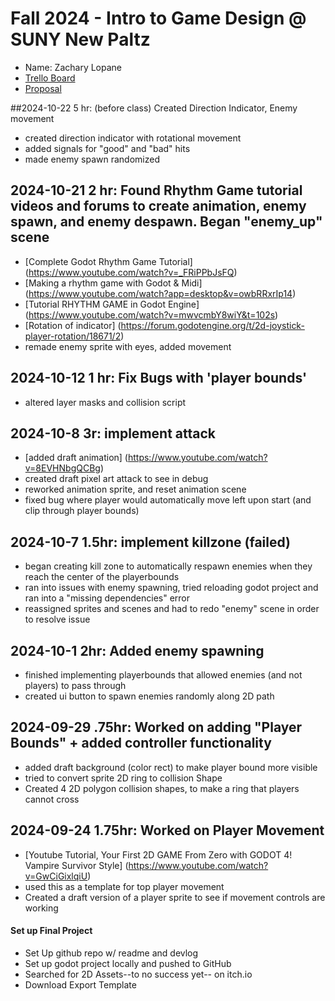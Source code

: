 # Fall 2024 - Intro to Game Design @ SUNY New Paltz
* Name: Zachary Lopane
* [Trello Board](https://trello.com/b/mR0VP2jR/final-project-todo)
* [Proposal](https://github.com/Zzazzh/FinalProjectCPS293/blob/main/Proposal.pdf)

##2024-10-22 5 hr: (before class) Created Direction Indicator, Enemy movement 
* created direction indicator with rotational movement
* added signals for "good" and "bad" hits
* made enemy spawn randomized

## 2024-10-21 2 hr: Found Rhythm Game tutorial videos and forums to create animation, enemy spawn, and enemy despawn. Began "enemy_up" scene
* [Complete Godot Rhythm Game Tutorial] (https://www.youtube.com/watch?v=_FRiPPbJsFQ)
* [Making a rhythm game with Godot & Midi] (https://www.youtube.com/watch?app=desktop&v=owbRRxrIp14)
* [Tutorial RHYTHM GAME in Godot Engine] (https://www.youtube.com/watch?v=mwvcmbY8wiY&t=102s)
* [Rotation of indicator] (https://forum.godotengine.org/t/2d-joystick-player-rotation/18671/2)
* remade enemy sprite with eyes, added movement

## 2024-10-12 1 hr: Fix Bugs with 'player bounds'
* altered layer masks and collision script 

## 2024-10-8 3r: implement attack
* [added draft animation] (https://www.youtube.com/watch?v=8EVHNbgQCBg)
* created draft pixel art attack to see in debug
* reworked animation sprite, and reset animation scene
* fixed bug where player would automatically move left upon start (and clip through player bounds)

## 2024-10-7 1.5hr: implement killzone (failed)
* began creating kill zone to automatically respawn enemies when they reach the center of the playerbounds
* ran into issues with enemy spawning, tried reloading godot project and ran into a "missing dependencies" error
* reassigned sprites and scenes and had to redo "enemy" scene in order to resolve issue

## 2024-10-1 2hr: Added enemy spawning
* finished implementing playerbounds that allowed enemies (and not players) to pass through
* created ui button to spawn enemies randomly along 2D path

## 2024-09-29 .75hr: Worked on adding "Player Bounds" + added controller functionality
* added draft background (color rect) to make player bound more visible
* tried to convert sprite 2D ring to collision Shape
* Created 4 2D polygon collision shapes, to make a ring that players cannot cross

## 2024-09-24 1.75hr: Worked on Player Movement
* [Youtube Tutorial, Your First 2D GAME From Zero with GODOT 4! Vampire Survivor Style] (https://www.youtube.com/watch?v=GwCiGixlqiU)
* used this as a template for top player movement 
* Created a draft version of a player sprite to see if movement controls are working
#### Set up Final Project
* Set Up github repo w/ readme and devlog
* Set up godot project locally and pushed to GitHub 
* Searched for 2D Assets--to no success yet-- on itch.io
* Download Export Template





